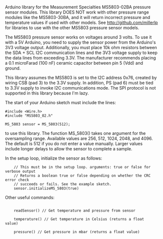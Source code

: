 Arduino library for the Measurement Specialties MS5803-02BA pressure sensor modules. This library
DOES NOT work with other pressure range modules like the MS5803-30BA, and it will return incorrect
pressure and temperature values if used with other models. See http://github.com/millerlp for 
libraries to use with the other MS5803 pressure sensor models.

The MS5803 pressure sensor works on voltages around 3 volts. To use it with a 5V Arduino,
you need to supply the sensor power from the Arduino's 3V3 voltage output. Additionally,
you must place 10k ohm resistors between the SDA + SCL I2C communication lines and the 3V3 
voltage supply to keep the data lines from exceeding 3.3V. The manufacturer recommends placing 
a 0.1 microFarad (100 nF) ceramic capacitor between pin 5 (Vdd) and ground. 

This library assumes the MS5803 is set to the I2C address 0x76, created by wiring CSB (pad 3)
to the 3.3V supply. In addition, PS (pad 6) must be tied to 3.3V supply to invoke I2C 
communications mode. The SPI protocol is not supported in this library because I'm lazy. 

 

The start of your Arduino sketch must include the lines:


```
#include <Wire.h>
#include "MS5803_02.h"

MS_5803 sensor = MS_5803(512);

```

to use this library. The function MS_5803() takes one argument for the oversampling range. Available
values are 256, 512, 1024, 2048, and 4096. The default is 512 if you do not enter a 
value manually. Larger values include longer delays to allow the sensor to complete
a sample. 

In the setup loop, initialize the sensor as follows:
```
	// This must be in the setup loop. arguments: true or false for verbose output
	// Returns a boolean true or false depending on whether the CRC error check
	// succeeds or fails. See the example sketch.
	sensor.initializeMS_5803(true) 
```

Other useful commands:
```

	readSensor() // Get temperature and pressure from sensor

	temperature() // Get temperature in Celsius (returns a float value)
	
	pressure() // Get pressure in mbar (returns a float value)
```